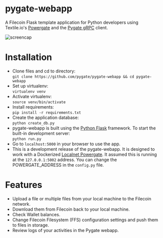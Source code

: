 # pygate-webapp
A Filecoin Flask template application for Python developers using Textile.io's [Powergate](https://docs.textile.io/powergate/) and the [Pygate gRPC](https://github.com/pygate/pygate-gRPC) client.

![screencap](assets/pygate-webapp-screenshot2.png)

# Installation
* Clone files and cd to directory:  
  `git clone https://github.com/pygate/pygate-webapp && cd pygate-webapp`  
* Set up virtualenv:  
  `virtualenv venv`  
* Activate virtualenv:  
  `source venv/bin/activate`  
* Install requirements:  
  `pip install -r requirements.txt`
* Create the application database:  
  `python create_db.py`
 * pygate-webapp is built using the [Python Flask](https://www.fullstackpython.com/flask.html) framework. To start the built-in development server:  
 `python run.py`
* Go to `localhost:5000` in your browser to use the app.
* This is a development release of the pygate-webapp. It is designed to work with a Dockerized [Localnet Powergate](https://docs.textile.io/powergate/localnet/). It assumed this is running at the `127.0.0.1:5002` address. You can change the POWERGATE_ADDRESS in the `config.py` file.

# Features
* Upload a file or multiple files from your local machine to the Filecoin network.
* Download them from Filecoin back to your local machine.
* Check Wallet balances.
* Change Filecoin Filesystem (FFS) configuration settings and push them to files in storage.
* Review logs of your activities in the Pygate webapp.
